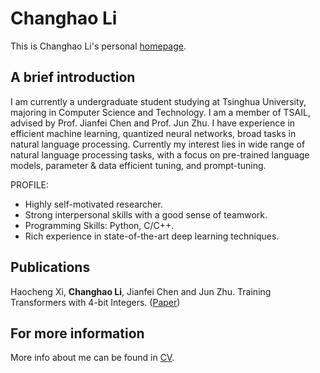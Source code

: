 # Changhao Li
This is Changhao Li's personal [homepage](https://lichangh20.github.io/).

## A brief introduction

I am currently a undergraduate student studying at Tsinghua University, majoring in Computer Science and Technology. I am a member of TSAIL, advised by Prof. Jianfei Chen and Prof. Jun Zhu. I have experience in efficient machine learning, quantized neural networks, broad tasks in natural language processing. Currently my interest lies in wide range of natural language processing tasks,  with a focus on pre-trained language models, parameter & data efficient tuning, and prompt-tuning.

PROFILE:

- Highly self-motivated researcher.
- Strong interpersonal skills with a good sense of teamwork.
- Programming Skills: Python, C/C++.
- Rich experience in state-of-the-art deep learning techniques.

## Publications

Haocheng Xi, **Changhao Li**, Jianfei Chen and Jun Zhu. Training Transformers with 4-bit Integers. ([Paper](https://arxiv.org/pdf/2306.11987.pdf))

## For more information
More info about me can be found in [CV](https://lichangh20.github.io/cv/).